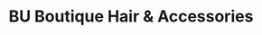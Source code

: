 ---
title: "BU Boutique Hair & Accessories"
url: /cleveland/bu-boutique-hair-und-accessories/
shop: Kosmetik
---